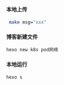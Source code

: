 #### 本地上传

```sh
 make msg="xxx"                      
```

#### 博客新建文件
```sh
hexo new k8s pod网络
```

#### 本地运行
```sh
hexo s
```